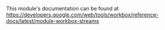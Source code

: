 This module's documentation can be found at <https://developers.google.com/web/tools/workbox/reference-docs/latest/module-workbox-streams>
